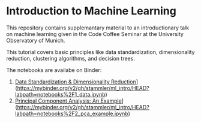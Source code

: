 # Introduction to Machine Learning

This repository contains supplemantary material to an introductionary talk on machine learning given in the Code Coffee Seminar at the University Observatory of Munich.

This tutorial covers basic principles like data standardization, dimensionality reduction, clustering algorithms, and decision trees.

The notebooks are availabe on Binder:

1. [Data Standardization & Dimensionality Reduction](https://mybinder.org/badge_logo.svg)](https://mybinder.org/v2/gh/stammler/ml_intro/HEAD?labpath=notebooks%2F1_data.ipynb)
2. [Principal Component Analysis: An Example](https://mybinder.org/badge_logo.svg)](https://mybinder.org/v2/gh/stammler/ml_intro/HEAD?labpath=notebooks%2F2_pca_example.ipynb)